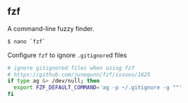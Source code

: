 ## fzf

A command-line fuzzy finder.

```bash
$ nano `fzf`
```

Configure `fzf` to ignore `.gitignore`d files

```bash
# ignore gitignored files when using fzf
# https://github.com/junegunn/fzf/issues/1625
if type ag &> /dev/null; then
  export FZF_DEFAULT_COMMAND='ag -p ~/.gitignore -g ""'
fi
```
